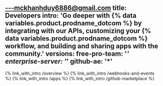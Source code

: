 ---mckhanhduy6886@gmail.com
title: Developers
intro: 'Go deeper with {% data variables.product.prodname_dotcom %} by integrating with our APIs, customizing your {% data variables.product.prodname_dotcom %} workflow, and building and sharing apps with the community.'
versions:
  free-pro-team: '*'
  enterprise-server: '*'
  github-ae: '*'
---

{% link_with_intro /overview %}
{% link_with_intro /webhooks-and-events %}
{% link_with_intro /apps %}
{% link_with_intro /github-marketplace %}

